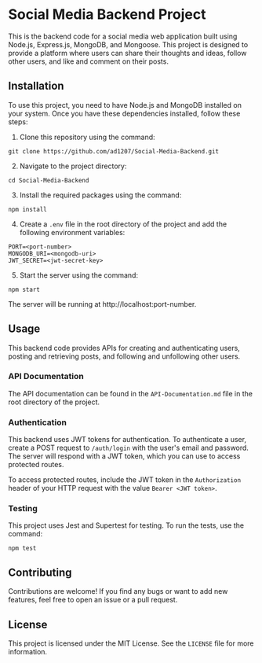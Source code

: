 # Social Media Backend Project

This is the backend code for a social media web application built using Node.js, Express.js, MongoDB, and Mongoose. This project is designed to provide a platform where users can share their thoughts and ideas, follow other users, and like and comment on their posts.

## Installation

To use this project, you need to have Node.js and MongoDB installed on your system. Once you have these dependencies installed, follow these steps:

1. Clone this repository using the command:
```
git clone https://github.com/ad1207/Social-Media-Backend.git
```

2. Navigate to the project directory:
```
cd Social-Media-Backend
```

3. Install the required packages using the command:
```
npm install
```

4. Create a `.env` file in the root directory of the project and add the following environment variables:

```
PORT=<port-number>
MONGODB_URI=<mongodb-uri>
JWT_SECRET=<jwt-secret-key>
```

5. Start the server using the command:
```
npm start
```

The server will be running at http://localhost:port-number.

## Usage

This backend code provides APIs for creating and authenticating users, posting and retrieving posts, and following and unfollowing other users. 

### API Documentation

The API documentation can be found in the `API-Documentation.md` file in the root directory of the project.

### Authentication

This backend uses JWT tokens for authentication. To authenticate a user, create a POST request to `/auth/login` with the user's email and password. The server will respond with a JWT token, which you can use to access protected routes.

To access protected routes, include the JWT token in the `Authorization` header of your HTTP request with the value `Bearer <JWT token>`.

### Testing

This project uses Jest and Supertest for testing. To run the tests, use the command:
```
npm test
```

## Contributing

Contributions are welcome! If you find any bugs or want to add new features, feel free to open an issue or a pull request.

## License

This project is licensed under the MIT License. See the `LICENSE` file for more information.
